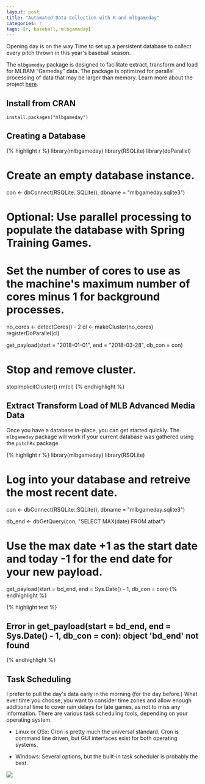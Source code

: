 ```yaml
---
layout: post
title: "Automated Data Collection with R and mlbgameday"
categories: r
tags: [r, baseball, mlbgameday]
---
```




Opening day is on the way Time to set up a persistent database to collect every pitch thrown in this year's baseball season.

The `mlbgameday` package is designed to facilitate extract, transform and load for MLBAM “Gameday” data. The package is optimized for parallel processing of data that may be larger than memory. Learn more about the project [here](https://github.com/keberwein/mlbgameday).

## Install from CRAN

`install.packages("mlbgameday")`

## Creating a Database


{% highlight r %}
library(mlbgameday)
library(RSQLite)
library(doParallel)

# Create an empty database instance.
con <- dbConnect(RSQLite::SQLite(), dbname = "mlbgameday.sqlite3")

# Optional: Use parallel processing to populate the database with Spring Training Games.

# Set the number of cores to use as the machine's maximum number of cores minus 1 for background processes.
no_cores <- detectCores() - 2
cl <- makeCluster(no_cores)  
registerDoParallel(cl)

get_payload(start = "2018-01-01", end = "2018-03-28", db_con = con)

# Stop and remove cluster.
stopImplicitCluster()
rm(cl)
{% endhighlight %}

## Extract Transform Load of MLB Advanced Media Data

Once you have a database in-place, you can get started quickly. The `mlbgameday` package will work if your current database was gathered using the `pitchRx` package.


{% highlight r %}
library(mlbgameday)
library(RSQLite)

# Log into your database and retreive the most recent date.
con <- dbConnect(RSQLite::SQLite(), dbname = "mlbgameday.sqlite3")

db_end <- dbGetQuery(con, "SELECT MAX(date) FROM atbat")

# Use the max date +1 as the start date and today -1 for the end date for your new payload.
get_payload(start = bd_end, end = Sys.Date() - 1, db_con = con)
{% endhighlight %}



{% highlight text %}
## Error in get_payload(start = bd_end, end = Sys.Date() - 1, db_con = con): object 'bd_end' not found
{% endhighlight %}

## Task Scheduling

I prefer to pull the day's data early in the morning (for the day before.) What ever time you choose, you want to consider time zones and allow enough additional time to cover rain delays for late games, as not to miss any information. There are various task scheduling tools, depending on your operating system.

* Linux or OSx: Cron is pretty much the universal standard. Cron is command line driven, but GUI interfaces exist for both operating systems.

* Windows: Several options, but the built-in task scheduler is probably the best.

![](https://raw.githubusercontent.com/keberwein/mlbgameday/master/man/figures/mlbgameday_hex.png)

